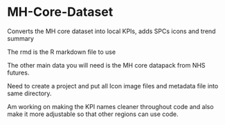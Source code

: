 # MH-Core-Dataset
Converts the MH core dataset into local KPIs, adds SPCs icons and trend summary

The rmd is the R markdown file to use

The other main data you will need is the MH core datapack from NHS futures.

Need to create a project and put all Icon image files and metadata file into same directory.

Am working on making the KPI names cleaner throughout code and also make it more adjustable so that other regions can use code.
